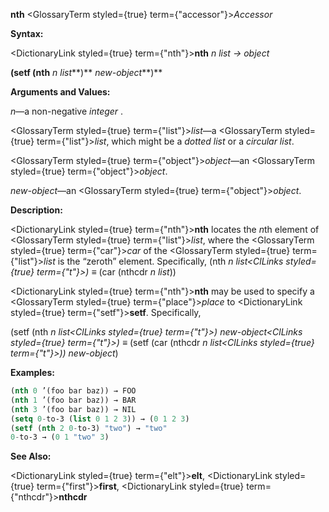 **nth** <GlossaryTerm styled={true} term={"accessor"}><i>Accessor</i></GlossaryTerm> 



**Syntax:** 



<DictionaryLink styled={true} term={"nth"}><b>nth</b></DictionaryLink> *n list → object* 



<!-- **(setf (nth** *n list<DictionaryLink styled={true} term={"t"}><b>*)</b></DictionaryLink> *new-object<DictionaryLink styled={true} term={"t"}><b>*)</b></DictionaryLink>  -->
**(setf (nth** *n list***)** *new-object***)** 



**Arguments and Values:** 



*n*—a non-negative *integer* . 



<GlossaryTerm styled={true} term={"list"}><i>list</i></GlossaryTerm>—a <GlossaryTerm styled={true} term={"list"}><i>list</i></GlossaryTerm>, which might be a *dotted list* or a *circular list*. 



<GlossaryTerm styled={true} term={"object"}><i>object</i></GlossaryTerm>—an <GlossaryTerm styled={true} term={"object"}><i>object</i></GlossaryTerm>. 



*new-object*—an <GlossaryTerm styled={true} term={"object"}><i>object</i></GlossaryTerm>. 



**Description:** 



<DictionaryLink styled={true} term={"nth"}><b>nth</b></DictionaryLink> locates the *n*th element of <GlossaryTerm styled={true} term={"list"}><i>list</i></GlossaryTerm>, where the <GlossaryTerm styled={true} term={"car"}><i>car</i></GlossaryTerm> of the <GlossaryTerm styled={true} term={"list"}><i>list</i></GlossaryTerm> is the “zeroth” element. Specifically, (nth *n list<ClLinks styled={true} term={"t"}><i>) </i></ClLinks>≡* (car (nthcdr *n list*)) 



<DictionaryLink styled={true} term={"nth"}><b>nth</b></DictionaryLink> may be used to specify a <GlossaryTerm styled={true} term={"place"}><i>place</i></GlossaryTerm> to <DictionaryLink styled={true} term={"setf"}><b>setf</b></DictionaryLink>. Specifically, 



(setf (nth *n list<ClLinks styled={true} term={"t"}><i>) </i></ClLinks>new-object<ClLinks styled={true} term={"t"}><i>) </i></ClLinks>≡* (setf (car (nthcdr *n list<ClLinks styled={true} term={"t"}><i>)) </i></ClLinks>new-object*) 



**Examples:**
```lisp
(nth 0 ’(foo bar baz)) → FOO 
(nth 1 ’(foo bar baz)) → BAR 
(nth 3 ’(foo bar baz)) → NIL 
(setq 0-to-3 (list 0 1 2 3)) → (0 1 2 3) 
(setf (nth 2 0-to-3) "two") → "two" 
0-to-3 → (0 1 "two" 3) 
```
**See Also:** 



<DictionaryLink styled={true} term={"elt"}><b>elt</b></DictionaryLink>, <DictionaryLink styled={true} term={"first"}><b>first</b></DictionaryLink>, <DictionaryLink styled={true} term={"nthcdr"}><b>nthcdr</b></DictionaryLink> 







 



 



